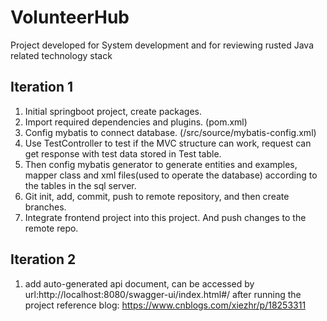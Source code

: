 # VolunteerHub
Project developed for System development and for reviewing rusted Java related technology stack
## Iteration 1
1. Initial springboot project, create packages.
2. Import required dependencies and plugins. (pom.xml)
3. Config mybatis to connect database. (/src/source/mybatis-config.xml)
4. Use TestController to test if the MVC structure can work, request can get response with test data stored in Test table.
5. Then config mybatis generator to generate entities and examples, mapper class and xml files(used to operate the database)
according to the tables in the sql server.
6. Git init, add, commit, push to remote repository, and then create branches.
7. Integrate frontend project into this project. And push changes to the remote repo.

## Iteration 2
1. add auto-generated api document, can be accessed by url:http://localhost:8080/swagger-ui/index.html#/ after running the project
   reference blog: https://www.cnblogs.com/xiezhr/p/18253311